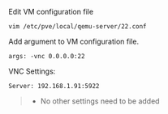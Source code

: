 Edit VM configuration file
```
vim /etc/pve/local/qemu-server/22.conf
```

Add argument to VM configuration file.
```
args: -vnc 0.0.0.0:22
```

VNC Settings:
```
Server: 192.168.1.91:5922
```
> * No other settings need to be added
